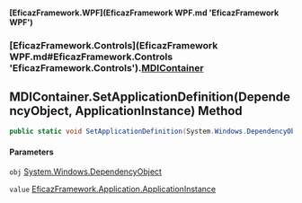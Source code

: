 #### [EficazFramework.WPF](EficazFramework WPF.md 'EficazFramework WPF')
### [EficazFramework.Controls](EficazFramework WPF.md#EficazFramework.Controls 'EficazFramework.Controls').[MDIContainer](EficazFramework.Controls/MDIContainer.md 'EficazFramework.Controls.MDIContainer')

## MDIContainer.SetApplicationDefinition(DependencyObject, ApplicationInstance) Method

```csharp
public static void SetApplicationDefinition(System.Windows.DependencyObject obj, EficazFramework.Application.ApplicationInstance value);
```
#### Parameters

<a name='EficazFramework.Controls.MDIContainer.SetApplicationDefinition(System.Windows.DependencyObject,EficazFramework.Application.ApplicationInstance).obj'></a>

`obj` [System.Windows.DependencyObject](https://docs.microsoft.com/en-us/dotnet/api/System.Windows.DependencyObject 'System.Windows.DependencyObject')

<a name='EficazFramework.Controls.MDIContainer.SetApplicationDefinition(System.Windows.DependencyObject,EficazFramework.Application.ApplicationInstance).value'></a>

`value` [EficazFramework.Application.ApplicationInstance](https://docs.microsoft.com/en-us/dotnet/api/EficazFramework.Application.ApplicationInstance 'EficazFramework.Application.ApplicationInstance')